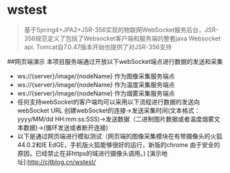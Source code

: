 # wstest

> 基于Spring4+JPA2+JSR-356实现的物联网WebSocket服务后台，JSR-356规范定义了包括了Websocket客户端和服务端的整套java Websocket api. Tomcat自7.0.47版本开始也提供了对JSR-356支持

##网页端演示
本项目服务端通过开放以下webSocket端点进行数据的发送和采集
* ws://{server}/image/{nodeName} 作为图像采集服务端点
* ws://{server}/image/{nodeName} 作为温度采集服务端点
* ws://{server}/image/{nodeName} 作为烟雾采集服务端点
* 任何支持webSocket的客户端均可以采用以下流程进行数据的发送向webSocket URL
创建webSocket的连接->发送采集时间(文本格式：yyyy/MM/dd HH:mm:ss:SSS)->发送数据（二进制图片数据或者温度烟雾文本数据)->(循环发送或者断开连接)
* 以下是通过网页端进行模拟测试（网页端的图像采集模块在有带摄像头的火狐44.0.2和IE EdGE，手机版火狐能够很好的运行，新版的chrome 由于安全的原因，已经禁止在非https的域进行摄像头调用。)
[演示地址]:http://cjtblog.cn/wstest/
